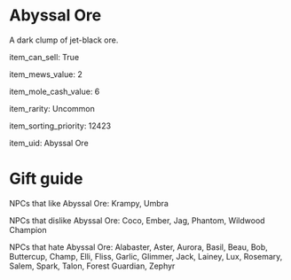 # Abyssal Ore

A dark clump of jet-black ore.

item_can_sell: True

item_mews_value: 2

item_mole_cash_value: 6

item_rarity: Uncommon

item_sorting_priority: 12423

item_uid: Abyssal Ore

# Gift guide

NPCs that like Abyssal Ore: Krampy, Umbra

NPCs that dislike Abyssal Ore: Coco, Ember, Jag, Phantom, Wildwood Champion

NPCs that hate Abyssal Ore: Alabaster, Aster, Aurora, Basil, Beau, Bob, Buttercup, Champ, Elli, Fliss, Garlic, Glimmer, Jack, Lainey, Lux, Rosemary, Salem, Spark, Talon, Forest Guardian, Zephyr